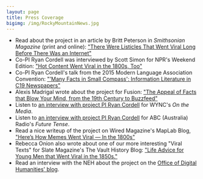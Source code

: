 ```yaml
---
layout: page
title: Press Coverage
bigimg: /img/RockyMountainNews.jpg
---
```


+ Read about the project in an article by Britt Peterson in *Smithsonian Magazine* (print and online): <a href="http://www.smithsonianmag.com/innovation/listicles-went-viral-long-before-internet-180955742/?no-ist" target="_blank">"There Were Listicles That Went Viral Long Before There Was an Internet"</a>
+ Co-PI Ryan Cordell was interviewed by Scott Simon for NPR's Weekend Edition: <a href="http://www.npr.org/2015/05/23/408996490/hot-content-went-viral-in-the-1800s-too" target="_blank">"Hot Content Went Viral in the 1800s, Too"</a>
+ Co-PI Ryan Cordell's talk from the 2015 Modern Language Association Convention: <a href="http://ryancordell.org/mla/many-facts-in-small-compass-information-literature-in-c19-newspapers-mla15-talk/" target="_blank">"'Many Facts in Small Compass': Information Literature in C19 Newspapers"</a>
+ Alexis Madrigal wrote about the project for Fusion: <a href="http://fusion.net/story/38218/the-appeal-of-facts-that-blow-your-mind-from-the-19th-century-to-buzzfeed/" target="_blank">"The Appeal of Facts that Blow Your Mind, from the 19th Century to Buzzfeed"</a>
+ Listen to <a href="http://www.onthemedia.org/story/going-viral-antebellum-style/" target="_blank">an interview with project PI Ryan Cordell</a> for WYNC's *On the Media*.
+ Listen to <a href="http://www.abc.net.au/radionational/programs/futuretense/going-viral--the-19th-century-way/5251686" target="_blank">an interview with project PI Ryan Cordell</a> for ABC (Australia) Radio's *Future Tense*.
+ Read a nice writeup of the project on Wired Magazine's MapLab Blog, <a href="http://www.wired.com/wiredscience/2013/11/data-mining-viral-texts-1800s/" target="_blank">"Here’s How Memes Went Viral — In the 1800s"</a>
+ Rebecca Onion also wrote about one of our more interesting "Viral Texts" for Slate Magazine's The Vault History Blog: <a href="http://www.slate.com/blogs/the_vault/2013/12/04/advice_for_men_list_of_maxims_that_went_viral_in_the_nineteenth_century.html" target="_blank">"Life Advice for Young Men that Went Viral in the 1850s."</a>
+ Read an interview with the NEH about the project on the <a href="http://www.neh.gov/divisions/odh/featured-project/odh-project-director-qa-ryan-cordell" target="_blank">Office of Digital Humanities' blog</a>.